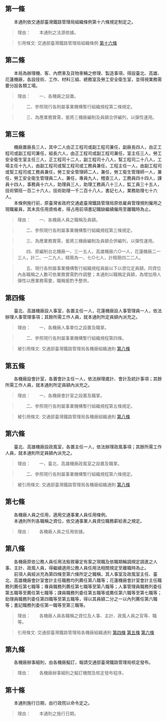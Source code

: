 第一條 
-------
　　本通則依交通部臺灣鐵路管理局組織條例第十六條規定制定之。  
> 理由：　　本通則之法源依據。

> 引用條文: 交通部臺灣鐵路管理局組織條例 [第十六條](../../交通建設/鐵路/交通部臺灣鐵路管理局組織條例.md#第十六條-)



第二條 
-------
　　本局為辦理機、客、內燃車及貨物車輛之修理、製造事項，得設臺北、高雄、花蓮機廠，各設技術、工作、材料三組、總務室及勞工安全衛生室，並得視業務需要分設各類工場。  
> 理由：　　一、各機廠之設置。

> 　　二、參照現行各附屬事業機構暫行組織規程第二條規定。

> 　　三、為應業務實需，爰將三機廠編制及員額合併編列，以彈性運用。



第三條 
-------
　　機廠置廠長三人，其中二人由正工程司或副工程司兼任，副廠長四人，由正工程司或副工程司兼任，組長六人，由正工程司或副工程司兼任，室主任三人，勞工安全衛生室主任三人，正工程司十二人，副工程司十八人，幫工程司二十八人，工場主任十九人，由副工程司或幫工程司或工務員兼任，工程主任一人，由副工程司或幫工程司或工務員兼任，勞工安全管理師二人，兼任，勞工衛生管理師一人，兼任，勞工安全衛生管理員二人，兼任，專員九人，稽查三人，工務員四十四人，課員十四人，事務員十六人，助理員三人，助理工務員八十三人，監工員三十五人，技術領班一百二十六人，技術助理一千二百十八人，書記七人，業務助理七十六人。  
　　本條例施行前，原臺灣省政府交通處臺灣鐵路管理局原依雇員管理規則僱用之現職雇員，其未具任用資格者，得占用前項書記職缺繼續僱用至離職時為止。  
> 理由：　　一、各機廠人員之職稱及員額。

> 　　二、參照現行各附屬事業機構暫行組織規程第三條規定。

> 　　三、為應業務實需，爰將三機廠編制及員額合併編列，以彈性運用。

> 　　四、原編制台北機廠一、三一五人，高雄機廠六○一人，花蓮機廠二一三人，計二、一二九人，精簡為一、七○七人，計精簡四二二人。

> 　　五、現行各附屬事業機構暫行組織規程員級以下以資位定員額，同資位內各職稱之人數可依業務實需酌作調整；本通則以職稱定員額，為增加用人彈性以應業務需要，職稱爰酌予整併。



第四條 
-------
　　臺北、高雄機廠設人事室，各置主任一人，花蓮機廠設人事管理員一人，依法辦理人事管理事項；其餘所需工作人員，就本通則所定員額內派充之。  
> 理由：　　一、各機廠人事單位之設置及職掌。

> 　　二、參照現行各附屬事業機構暫行組織規程第四條。

> 被引用條文: 交通部臺灣鐵路管理局各機廠組織通則 [第八條](../../交通建設/鐵路/交通部臺灣鐵路管理局各機廠組織通則.md#第八條-)



第五條 
-------
　　各機廠設會計室，各置會計主任一人，依法辦理歲計、會計及統計事項；其餘所需工作人員，就本通則所定員額內派充之。  
> 理由：　　一、各機廠會計室之設置及職掌。

> 　　二、參照現行各附屬事業機構暫行組織規程第五條規定。

> 被引用條文: 交通部臺灣鐵路管理局各機廠組織通則 [第八條](../../交通建設/鐵路/交通部臺灣鐵路管理局各機廠組織通則.md#第八條-)



第六條 
-------
　　臺北、高雄機廠設政風室，各置主任一人，依法辦理政風事項；其餘所需工作人員，就本通則所定員額內派充之。  
> 理由：　　一、臺北、高雄機廠政風室之設置及職掌。

> 　　二、參照現行各附屬事業機構暫行組織規程第六條規定。

> 被引用條文: 交通部臺灣鐵路管理局各機廠組織通則 [第八條](../../交通建設/鐵路/交通部臺灣鐵路管理局各機廠組織通則.md#第八條-)



第七條 
-------
　　各機廠人員之任用，適用交通事業人員任用條例。  
　　本通則所列各職稱之資位，依交通事業人員資位職務薪給表之規定。  
> 理由：　　各機廠人員之任用依據。



第八條 
-------
　　各機廠原依公務人員任用法銓敘審定有案之現職及依職期輪調規定調進之人事、主計、政風人員，得繼續適用公務人員任用法相關規定至離職時為止。  
　　前項人員經派充為第四條至第六條所定之職稱，其人事室及政風室主任、臺北、高雄機廠會計室會計主任職務均列薦任第八職等；花蓮機廠會計室會計主任職務列薦任第七職等；專員職務列薦任第七職等至第八職等；人事管理員職務列委任第五職等至薦任第七職等；課員職務列委任第五職等或薦任第六職等至第七職等；助理員職務列委任第四職等至第五職等，得以其員額二分之一以內列薦任第六職等；書記職務列委任第一職等至第三職等。  
> 理由：　　各機廠人員各職稱之資位及人事、主計、政風人員之官等、職等。

> 引用條文: 交通部臺灣鐵路管理局各機廠組織通則 [第四條](../../交通建設/鐵路/交通部臺灣鐵路管理局各機廠組織通則.md#第四條-) [第五條](../../交通建設/鐵路/交通部臺灣鐵路管理局各機廠組織通則.md#第五條-) [第六條](../../交通建設/鐵路/交通部臺灣鐵路管理局各機廠組織通則.md#第六條-)



第九條 
-------
　　各機廠辦事細則，由各機廠擬訂，報請交通部臺灣鐵路管理局核定發布。  
> 理由：　　各機廠辦事細則之擬訂機關及核定發布程序。



第十條 
-------
　　本通則施行日期，由行政院以命令定之。  
> 理由：　　本通則之施行日期。